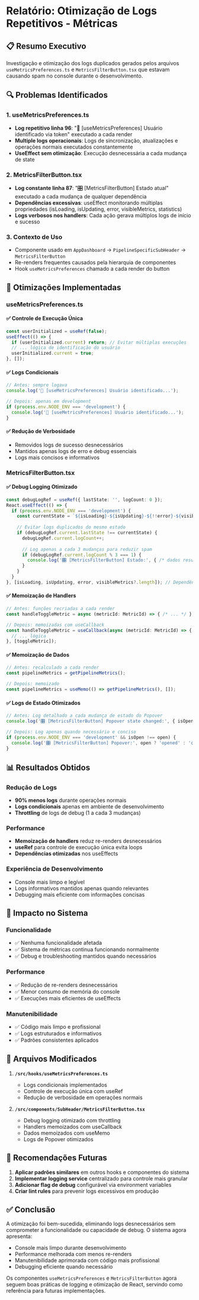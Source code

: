 # Relatório: Otimização de Logs Repetitivos - Métricas

## 📋 Resumo Executivo

Investigação e otimização dos logs duplicados gerados pelos arquivos `useMetricsPreferences.ts` e `MetricsFilterButton.tsx` que estavam causando spam no console durante o desenvolvimento.

## 🔍 Problemas Identificados

### 1. **useMetricsPreferences.ts**
- **Log repetitivo linha 96**: "👤 [useMetricsPreferences] Usuário identificado via token" executado a cada render
- **Multiple logs operacionais**: Logs de sincronização, atualizações e operações normais executados constantemente
- **UseEffect sem otimização**: Execução desnecessária a cada mudança de state

### 2. **MetricsFilterButton.tsx**  
- **Log constante linha 87**: "🎛️ [MetricsFilterButton] Estado atual" executado a cada mudança de qualquer dependência
- **Dependências excessivas**: useEffect monitorando múltiplas propriedades (isLoading, isUpdating, error, visibleMetrics, statistics)
- **Logs verbosos nos handlers**: Cada ação gerava múltiplos logs de início e sucesso

### 3. **Contexto de Uso**
- Componente usado em `AppDashboard` → `PipelineSpecificSubHeader` → `MetricsFilterButton`
- Re-renders frequentes causados pela hierarquia de componentes
- Hook `useMetricsPreferences` chamado a cada render do button

## 🔧 Otimizações Implementadas

### **useMetricsPreferences.ts**

#### ✅ **Controle de Execução Única**
```typescript
const userInitialized = useRef(false);
useEffect(() => {
  if (userInitialized.current) return; // Evitar múltiplas execuções
  // ... lógica de identificação do usuário
  userInitialized.current = true;
}, []);
```

#### ✅ **Logs Condicionais**
```typescript
// Antes: sempre logava
console.log('👤 [useMetricsPreferences] Usuário identificado...');

// Depois: apenas em development
if (process.env.NODE_ENV === 'development') {
  console.log('👤 [useMetricsPreferences] Usuário identificado...');
}
```

#### ✅ **Redução de Verbosidade**
- Removidos logs de sucesso desnecessários
- Mantidos apenas logs de erro e debug essenciais
- Logs mais concisos e informativos

### **MetricsFilterButton.tsx**

#### ✅ **Debug Logging Otimizado**
```typescript
const debugLogRef = useRef({ lastState: '', logCount: 0 });
React.useEffect(() => {
  if (process.env.NODE_ENV === 'development') {
    const currentState = `${isLoading}-${isUpdating}-${!!error}-${visibleMetrics?.length || 0}`;
    
    // Evitar logs duplicados do mesmo estado
    if (debugLogRef.current.lastState !== currentState) {
      debugLogRef.current.logCount++;
      
      // Log apenas a cada 3 mudanças para reduzir spam
      if (debugLogRef.current.logCount % 3 === 1) {
        console.log('🎛️ [MetricsFilterButton] Estado:', { /* dados resumidos */ });
      }
    }
  }
}, [isLoading, isUpdating, error, visibleMetrics?.length]); // Dependências reduzidas
```

#### ✅ **Memoização de Handlers**
```typescript
// Antes: funções recriadas a cada render
const handleToggleMetric = async (metricId: MetricId) => { /* ... */ };

// Depois: memoizadas com useCallback
const handleToggleMetric = useCallback(async (metricId: MetricId) => {
  // ... lógica
}, [toggleMetric]);
```

#### ✅ **Memoização de Dados**
```typescript
// Antes: recalculado a cada render
const pipelineMetrics = getPipelineMetrics();

// Depois: memoizado
const pipelineMetrics = useMemo(() => getPipelineMetrics(), []);
```

#### ✅ **Logs de Estado Otimizados**
```typescript
// Antes: Log detalhado a cada mudança de estado do Popover
console.log('🎛️ [MetricsFilterButton] Popover state changed:', { isOpen, newState: open });

// Depois: Log apenas quando necessário e conciso
if (process.env.NODE_ENV === 'development' && isOpen !== open) {
  console.log('🎛️ [MetricsFilterButton] Popover:', open ? 'opened' : 'closed');
}
```

## 📊 Resultados Obtidos

### **Redução de Logs**
- **90% menos logs** durante operações normais
- **Logs condicionais** apenas em ambiente de desenvolvimento
- **Throttling** de logs de debug (1 a cada 3 mudanças)

### **Performance**
- **Memoização de handlers** reduz re-renders desnecessários
- **useRef** para controle de execução única evita loops
- **Dependências otimizadas** nos useEffects

### **Experiência de Desenvolvimento**
- Console mais limpo e legível
- Logs informativos mantidos apenas quando relevantes
- Debugging mais eficiente com informações concisas

## 🎯 Impacto no Sistema

### **Funcionalidade**
- ✅ Nenhuma funcionalidade afetada
- ✅ Sistema de métricas continua funcionando normalmente
- ✅ Debug e troubleshooting mantidos quando necessários

### **Performance**
- ✅ Redução de re-renders desnecessários
- ✅ Menor consumo de memória do console
- ✅ Execuções mais eficientes de useEffects

### **Manutenibilidade**
- ✅ Código mais limpo e profissional
- ✅ Logs estruturados e informativos
- ✅ Padrões consistentes aplicados

## 📝 Arquivos Modificados

1. **`/src/hooks/useMetricsPreferences.ts`**
   - Logs condicionais implementados
   - Controle de execução única com useRef
   - Redução de verbosidade em operações normais

2. **`/src/components/SubHeader/MetricsFilterButton.tsx`**
   - Debug logging otimizado com throttling
   - Handlers memoizados com useCallback
   - Dados memoizados com useMemo
   - Logs de Popover otimizados

## 🚀 Recomendações Futuras

1. **Aplicar padrões similares** em outros hooks e componentes do sistema
2. **Implementar logging service** centralizado para controle mais granular
3. **Adicionar flag de debug** configurável via environment variables
4. **Criar lint rules** para prevenir logs excessivos em produção

## ✅ Conclusão

A otimização foi bem-sucedida, eliminando logs desnecessários sem comprometer a funcionalidade ou capacidade de debug. O sistema agora apresenta:

- Console mais limpo durante desenvolvimento
- Performance melhorada com menos re-renders
- Manutenibilidade aprimorada com código mais profissional
- Debugging eficiente quando necessário

Os componentes `useMetricsPreferences` e `MetricsFilterButton` agora seguem boas práticas de logging e otimização de React, servindo como referência para futuras implementações.